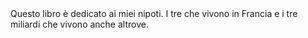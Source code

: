 <section class="page dedica">
    Questo libro è dedicato ai miei nipoti.
    I tre che vivono in Francia e i tre miliardi che vivono anche altrove.
</section>